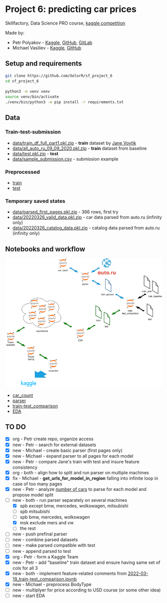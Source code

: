 # Project 6: predicting car prices

Skillfactory, Data Science PRO course, [kaggle competition](https://www.kaggle.com/c/sf-dst-car-price-prediction)

Made by:

- Petr Polyakov - [Kaggle](https://www.kaggle.com/xelorrelin), [GitHub](https://github.com/XelorR), [GitLab](https://gitlab.com/XelorR)
- Michael Vasiliev - [Kaggle](https://www.kaggle.com/michaelvasiliev), [GitHub](https://github.com/MichaelDockers)

## Setup and requirements

```bash
git clone https://github.com/XelorR/sf_project_6
cd sf_project_6

python3 -m venv venv
source venv/bin/activate
./venv/bin/python3 -m pip install -r requirements.txt
```

## Data

### Train-test-submission

- [data/train_df_full_part1.pkl.zip](data/train_df_full_part1.pkl.zip) - **train** dataset by [Jane Voytik](https://www.kaggle.com/datasets/eugeniavoytik/final-car-price-prediction-df-parsed-sep-2021)
- [data/all_auto_ru_09_09_2020.pkl.zip](data/all_auto_ru_09_09_2020.pkl.zip) - **train** dataset from baseline
- [data/test.pkl.zip](data/test.pkl.zip) - **test**
- [data/sample_submission.csv](data/sample_submission.csv) - submission example

### Preprocessed

- [train](data/2022-03-30_train_preprocessed.pkl.zip)
- [test](data/2022-03-30_test_preprocessed.pkl.zip)

### Temporary saved states

- [data/parsed_first_pages.pkl.zip](data/parsed_first_pages.pkl.zip) - 366 rows, first try
- [data/20220326_valid_data.pkl.zip](data/20220326_valid_data.pkl.zip) - car data parsed from auto.ru (infinity only)
- [data/20220326_catalog_data.pkl.zip](data/20220326_catalog_data.pkl.zip) - catalog data parsed from auto.ru (infinity only)

## Notebooks and workflow

![](flow.drawio.png)

- [car_count](20220327_model_counts.ipynb)
- [parser](UsedCars_Project_Module_6.ipynb)
- [train-test_comparison](2022-03-19_train-test_comparison.ipynb)
- [EDA](2022-03-31_train-test_EDA.ipynb)

## TO DO

- [x] org - Petr create repo, organize access
- [x] new - Petr - search for external datasets
- [x] new - Michael - create basic parser (first pages only)
- [x] new - Michael - expand parser to all pages for each model
- [x] new - Petr - compare Jane's train with test and insure feature consistency
- [x] org - both - align how to split and run parser on multiple machines 
- [x] fix - Michael - **get_urls_for_model_in_region** falling into infinite loop in case of too many pages
- [x] new - Petr - analyze [number of cars](20220327_model_counts.ipynb) to parse for each model and propose model split
- [ ] new - both - run parser separately on several machines
    - [x] spb except bmw, mercedes, wolkswagen, mitsubishi
    - [ ] spb mitsubishi
    - [ ] spb bmw, mercedes, wolkswagen
    - [x] msk exclude mers and vw
    - [ ] the rest
- [ ] new - push prefinal parser 
- [ ] new - combine parsed datasets
- [ ] new - make parsed compatible with test
- [ ] new - append parsed to test
- [x] org - Petr - form a Kaggle Team
- [x] new - Petr - add "baseline" train dataset and ensure having same set of cols for all 3
- [x] new - both - implement feature-related comments from [2022-03-19_train-test_comparison.ipynb](2022-03-19_train-test_comparison.ipynb)
- [x] new - Michael - preprocess BodyType
- [ ] new - multiplyer for price according to USD course (or some other idea)
- [ ] new - start EDA
